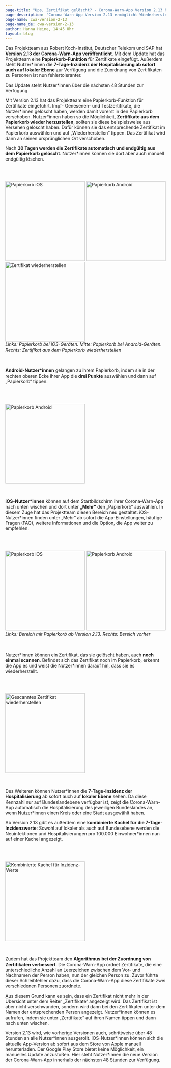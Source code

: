 ```yaml
---
page-title: "Ups, Zertifikat gelöscht? - Corona-Warn-App Version 2.13 holt es zurück!"
page-description: "Corona-Warn-App Version 2.13 ermöglicht Wiederherstellung gelöschter Zertifikate"
page-name: cwa-version-2-13
page-name_de: cwa-version-2-13
author: Hanna Heine, 14:45 Uhr
layout: blog
---
```



Das Projektteam aus Robert Koch-Institut, Deutscher Telekom und SAP hat **Version 2.13 der Corona-Warn-App veröffentlicht**. Mit dem Update hat das Projektteam eine **Papierkorb-Funktion** für Zertifikate eingefügt. Außerdem steht Nutzer\*innen die **7-Tage-Inzidenz der Hospitalisierung ab sofort auch auf lokaler Ebene** zur Verfügung und die Zuordnung von Zertifikaten zu Personen ist nun fehlertoleranter. 

Das Update steht Nutzer\*innen über die nächsten 48 Stunden zur Verfügung.




<!-- overview -->


Mit Version 2.13 hat das Projektteam eine Papierkorb-Funktion für Zertifikate eingeführt. Impf- Genesenen- und Testzertifikate, die Nutzer\*innen gelöscht haben, werden damit vorerst in den Papierkorb verschoben. Nutzer\*innen haben so die Möglichkeit, **Zertifikate aus dem Papierkorb wieder herzustellen**, sollten sie diese beispielsweise aus Versehen gelöscht haben. Dafür können sie das entsprechende Zertifikat im Papierkorb auswählen und auf „Wiederherstellen“ tippen. Das Zertifikat wird dann an seinen ursprünglichen Ort verschoben. 

Nach **30 Tagen werden die Zertifikate automatisch und endgültig aus dem Papierkorb gelöscht**. Nutzer*innen können sie dort aber auch manuell endgültig löschen. 


<br></br>
<div class="text-center"> 
<img src="./papierkorb-ios.png" title="Papierkorb iOS" alt="Papierkorb iOS" style="align: center" width=250> 
<img src="./papierkorb-android(1).png" title="Papierkorb Android" alt="Papierkorb Android" style="align: center" width=250>
<img src="./papierkorb-wiederherstellen.png" title="Zertifikat wiederherstellen" alt="Zertifikat wiederherstellen" style="align: center" width=250> 
<figcaption aria-hidden="true"><em>Links: Papierkorb bei iOS-Geräten. Mitte: Papierkorb bei Android-Geräten. Rechts: Zertifikat aus dem Papierkorb wiederherstellen</em></figcaption>
</div>
<br></br>

**Android-Nutzer\*innen** gelangen zu ihrem Papierkorb, indem sie in der rechten oberen Ecke ihrer App die **drei Punkte** auswählen und dann auf „Papierkorb“ tippen. 

<br></br>
<div class="text-center"> 
<img src="./papierkorb-android(2).png" title="Papierkorb Android" alt="Papierkorb Android" style="align: center" width=250> 
</div>
<br></br>

**iOS-Nutzer\*innen** können auf dem Startbildschirm ihrer Corona-Warn-App nach unten wischen und dort unter **„Mehr“** den „Papierkorb“ auswählen. In diesem Zuge hat das Projektteam diesen Bereich neu gestaltet. iOS-Nutzer\*innen finden unter „Mehr“ ab sofort die App-Einstellungen, häufige Fragen (FAQ), weitere Informationen und die Option, die App weiter zu empfehlen.

<br></br>
<div class="text-center"> 
<img src="./papierkorb-ios(1).jpg" title="Papierkorb iOS" alt="Papierkorb iOS" style="align: center" width=250> 
<img src="./ios-altes-design.png" title="Papierkorb Android" alt="Papierkorb Android" style="align: center" width=250>
<figcaption aria-hidden="true"><em>Links: Bereich mit Papierkorb ab Version 2.13. Rechts: Bereich vorher</em></figcaption>
</div>
<br></br>

Nutzer\*innen können ein Zertifikat, das sie gelöscht haben, auch **noch einmal scannen**. Befindet sich das Zertifikat noch im Papierkorb, erkennt die App es und weist die Nutzer\*innen darauf hin, dass sie es wiederherstellt.  

<br></br>
<div class="text-center"> 
<img src="./zertificat-scan-wiederherstellen.png" title="Gescanntes Zertifikat wiederherstellen" alt="Gescanntes Zertifikat wiederherstellen" style="align: center" width=250> 
</div>
<br></br>

Des Weiteren können Nutzer\*innen die **7-Tage-Inzidenz der Hospitalisierung** ab sofort auch auf **lokaler Ebene** sehen. Da diese Kennzahl nur auf Bundeslandebene verfügbar ist, zeigt die Corona-Warn-App automatisch die Hospitalisierung des jeweiligen Bundeslandes an, wenn Nutzer\*innen einen Kreis oder eine Stadt ausgewählt haben.

Ab Version 2.13 gibt es außerdem eine **kombinierte Kachel für die 7-Tage-Inzidenzwerte**: Sowohl auf lokaler als auch auf Bundesebene werden die Neuinfektionen und Hospitalisierungen pro 100.000 Einwohner\*innen nun auf einer Kachel angezeigt. 

<br></br>
<div class="text-center"> 
<img src="./inzidenz-android.png" title="Kombinierte Kachel für Inzidenz-Werte" alt="Kombinierte Kachel für Inzidenz-Werte" style="align: center" width=250> 
</div>
<br></br>

Zudem hat das Projektteam den **Algorithmus bei der Zuordnung von Zertifikaten verbessert**. Die Corona-Warn-App ordnet Zertifikate, die eine unterschiedliche Anzahl an Leerzeichen zwischen dem Vor- und Nachnamen der Person haben, nun der gleichen Person zu. Zuvor führte dieser Schreibfehler dazu, dass die Corona-Warn-App diese Zertifikate zwei verschiedenen Personen zuordnete.

Aus diesem Grund kann es sein, dass ein Zertifikat nicht mehr in der Übersicht unter dem Reiter „Zertifikate“ angezeigt wird. Das Zertifikat ist aber nicht verschwunden, sondern wird dann bei den Zertifikaten unter dem Namen der entsprechenden Person angezeigt. Nutzer\*innen können es aufrufen, indem sie unter „Zertifikate“ auf ihren Namen tippen und dann nach unten wischen. 

Version 2.13 wird, wie vorherige Versionen auch, schrittweise über 48 Stunden an alle Nutzer\*innen ausgerollt. iOS-Nutzer\*innen können sich die aktuelle App-Version ab sofort aus dem Store von Apple manuell herunterladen. Der Google Play Store bietet keine Möglichkeit, ein manuelles Update anzustoßen. Hier steht Nutzer*innen die neue Version der Corona-Warn-App innerhalb der nächsten 48 Stunden zur Verfügung.

